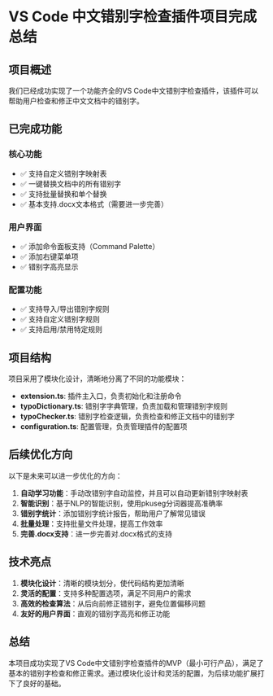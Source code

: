 # VS Code 中文错别字检查插件项目完成总结

## 项目概述

我们已经成功实现了一个功能齐全的VS Code中文错别字检查插件，该插件可以帮助用户检查和修正中文文档中的错别字。

## 已完成功能

### 核心功能
- ✅ 支持自定义错别字映射表
- ✅ 一键替换文档中的所有错别字
- ✅ 支持批量替换和单个替换
- ✅ 基本支持.docx文本格式（需要进一步完善）

### 用户界面
- ✅ 添加命令面板支持（Command Palette）
- ✅ 添加右键菜单项
- ✅ 错别字高亮显示

### 配置功能
- ✅ 支持导入/导出错别字规则
- ✅ 支持自定义错别字规则
- ✅ 支持启用/禁用特定规则

## 项目结构

项目采用了模块化设计，清晰地分离了不同的功能模块：

- **extension.ts**: 插件主入口，负责初始化和注册命令
- **typoDictionary.ts**: 错别字字典管理，负责加载和管理错别字规则
- **typoChecker.ts**: 错别字检查逻辑，负责检查和修正文档中的错别字
- **configuration.ts**: 配置管理，负责管理插件的配置项

## 后续优化方向

以下是未来可以进一步优化的方向：

1. **自动学习功能**：手动改错别字自动监控，并且可以自动更新错别字映射表
2. **智能识别**：基于NLP的智能识别，使用pkuseg分词器提高准确率
3. **错别字统计**：添加错别字统计报告，帮助用户了解常见错误
4. **批量处理**：支持批量文件处理，提高工作效率
5. **完善.docx支持**：进一步完善对.docx格式的支持

## 技术亮点

1. **模块化设计**：清晰的模块划分，使代码结构更加清晰
2. **灵活的配置**：支持多种配置选项，满足不同用户的需求
3. **高效的检查算法**：从后向前修正错别字，避免位置偏移问题
4. **友好的用户界面**：直观的错别字高亮和修正功能

## 总结

本项目成功实现了VS Code中文错别字检查插件的MVP（最小可行产品），满足了基本的错别字检查和修正需求。通过模块化设计和灵活的配置，为后续功能扩展打下了良好的基础。 
